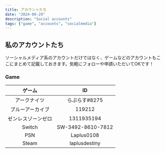 ```yaml
---
title: アカウントたち
date: "2024-09-29"
description: "Social accounts"
tags: ["game", "accounts", "socialmedia"]
---
```


## 私のアカウントたち

ソーシャルメディア系のアカウントだけではなく、ゲームなどのアカウントもここにまとめて記載しておきます。気軽にフォローや申請いただいてOKです！

### Game

|       ゲーム       |        ID         |
| :----------------: | :---------------: |
|    アークナイツ    |   らぷらす#8275   |
|  ブルーアーカイブ  |      119212       |
| ゼンレスゾーンゼロ |    1311935194     |
|       Switch       | SW-3492-8610-7812 |
|        PSN         |    Laplus0108     |
|       Steam        |   laplusdestiny   |

